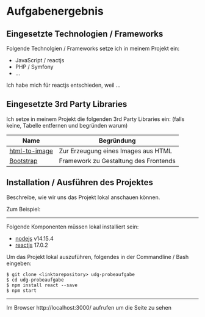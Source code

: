 # Aufgabenergebnis

## Eingesetzte Technologien / Frameworks

Folgende Technolgien / Frameworks setze ich in meinem Projekt ein:

- JavaScript / reactjs
- PHP / Symfony
- ...

Ich habe mich für reactjs entschieden, weil ...

## Eingesetzte 3rd Party Libraries

Ich setze in meinem Projekt die folgenden 3rd Party Libraries ein: (falls keine, Tabelle entfernen und begründen warum)

Name | Begründung
--- | ---
[html-to-image](https://github.com/bubkoo/html-to-image/) | Zur Erzeugung eines Images aus HTML
[Bootstrap](https://getbootstrap.com/) | Framework zu Gestaltung des Frontends

## Installation / Ausführen des Projektes

Beschreibe, wie wir uns das Projekt lokal anschauen können.

Zum Beispiel:

---

Folgende Komponenten müssen lokal installiert sein:

- [nodejs](https://nodejs.org/en/) v14.15.4
- [reactjs](https://dotnet.microsoft.com/download) 17.0.2

Um das Projekt lokal auszuführen, folgendes in der Commandline / Bash eingeben:

```console
$ git clone <linktorepository> udg-probeaufgabe
$ cd udg-probeaufgabe
$ npm install react --save
$ npm start
```
---
Im Browser http://localhost:3000/ aufrufen um die Seite zu sehen